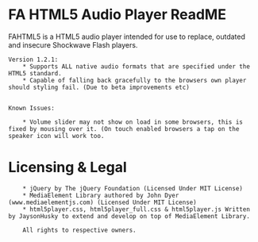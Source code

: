 # FA HTML5 Audio Player ReadME

FAHTML5 is a HTML5 audio player intended for use to replace, outdated and insecure Shockwave Flash players.
	
	Version 1.2.1:
		* Supports ALL native audio formats that are specified under the HTML5 standard.
		* Capable of falling back gracefully to the browsers own player should styling fail. (Due to beta improvements etc)
		
	
	Known Issues:
	
		* Volume slider may not show on load in some browsers, this is fixed by mousing over it. (On touch enabled browsers a tap on the speaker icon will work too.
		
	
# Licensing & Legal

		* jQuery by The jQuery Foundation (Licensed Under MIT License)
		* MediaElement Library authored by John Dyer (www.mediaelementjs.com) (Licensed Under MIT License)
		* html5player.css, html5player_full.css & html5player.js Written by JaysonHusky to extend and develop on top of MediaElement Library.
		
		All rights to respective owners.
